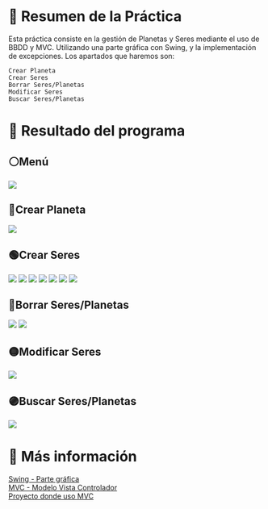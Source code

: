 # 📌 **Resumen de la Práctica**
Esta práctica consiste en la gestión de Planetas y Seres mediante el uso de BBDD y MVC. Utilizando una parte gráfica con Swing, y la implementación de excepciones.
Los apartados que haremos son:

    Crear Planeta
    Crear Seres
    Borrar Seres/Planetas
    Modificar Seres
    Buscar Seres/Planetas

# 👀 **Resultado del programa**

## ⚪Menú
<img src ="./Resultados/1 - menu.png" />

## 🔵Crear Planeta
<img src ="./Resultados/2 - create planet.png" />

## 🟢Crear Seres
<img src ="./Resultados/3 - create ser.png" />
<img src ="./Resultados/3.1 - create ser.png" />
<img src ="./Resultados/3.2 - create ser.png" />
<img src ="./Resultados/3.3 - create ser.png" />
<img src ="./Resultados/3.4 - create ser.png" />
<img src ="./Resultados/3.5 - create ser.png" />
<img src ="./Resultados/3.6 - create ser.png" />

## 🔴Borrar Seres/Planetas
<img src ="./Resultados/4 - delete ser.png" />
<img src ="./Resultados/4.1 - delete ser.png" />

## 🟡Modificar Seres
<img src ="./Resultados/5 - modify.png" />

## 🟣Buscar Seres/Planetas
<img src ="./Resultados/6 - search.png" />

# 🔗 **Más información**

[Swing - Parte gráfica](https://academiasanroque.com/guia-basica-sobre-componentes-de-java-swing/)<br/>
[MVC - Modelo Vista Controlador](https://developer.mozilla.org/es/docs/Glossary/MVC)<br/>
[Proyecto donde uso MVC](https://github.com/morenomp/First-Modelo-Vista-Controlador)<br/>
